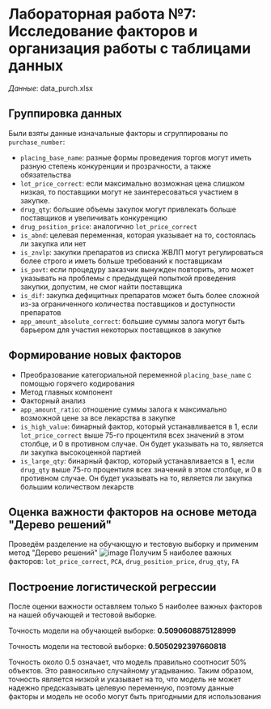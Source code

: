 # Лабораторная работа №7: Исследование факторов и организация работы с таблицами данных

*Данные*: data_purch.xlsx

## Группировка данных

Были взяты данные изначальные факторы и сгруппированы по `purchase_number`:

- `placing_base_name`: разные формы проведения торгов могут иметь разную степень конкуренции и прозрачности, а также обязательства
- `lot_price_correct`: если максимально возможная цена слишком низкая, то поставщики могут не заинтересоваться участием в закупке.
- `drug_qty`: большие объемы закупок могут привлекать больше поставщиков и увеличивать конкуренцию
- `drug_position_price`: аналогично `lot_price_correct`
- `is_abnd`: целевая переменная, которая указывает на то, состоялась ли закупка или нет
- `is_znvlp`: закупки препаратов из списка ЖВЛП могут регулироваться более строго и иметь больше требований к поставщикам
- `is_povt`: если процедуру заказчик вынужден повторить, это может указывать на проблемы с предыдущей попыткой проведения закупки, допустим, не смог найти поставщика
- `is_dif`: закупка дефицитных препаратов может быть более сложной из-за ограниченного количества поставщиков и доступности препаратов
- `app_amount_absolute_correct`: большие суммы залога могут быть барьером для участия некоторых поставщиков в закупке

## Формирование новых факторов

- Преобразование категориальной переменной `placing_base_name` с помощью горячего кодирования
- Метод главных компонент
- Факторный анализ
- `app_amount_ratio`: отношение суммы залога к максимально возможной цене за все лекарства в закупке
- `is_high_value`: бинарный фактор, который устанавливается в 1, если `lot_price_correct` выше 75-го процентиля всех значений в этом столбце, и 0 в противном случае. Он будет указывать на то, является ли закупка высокоценной партией
- `is_large_qty`: бинарный фактор, который устанавливается в 1, если `drug_qty` выше 75-го процентиля всех значений в этом столбце, и 0 в противном случае. Он будет указывать на то, является ли закупка большим количеством лекарств

## Оценка важности факторов на основе метода "Дерево решений" 

Проведём разделение на обучающую и тестовую выборку и применим метод "Дерево решений"
![image](https://user-images.githubusercontent.com/50529632/228937109-523c3772-34d7-42dc-83e3-ae0e86c40884.png)
Получим 5 наиболее важных факторов: `lot_price_correct`, `PCA`, `drug_position_price`, `drug_qty`, `FA`

## Построение логистической регрессии

После оценки важности оставляем только 5 наиболее важных факторов на нашей обучающей и тестовой выборке.

Точность модели на обучающей выборке: **0.5090608875128999**

Точность модели на тестовой выборке: **0.5050292397660818**

Точность около 0.5 означает, что модель правильно соотносит 50% объектов. Это равносильно случайному угадыванию. Таким образом, точность является низкой и указывает на то, что модель не может надежно предсказывать целевую переменную, поэтому данные факторы и модель не особо могут быть пригодными для использования

